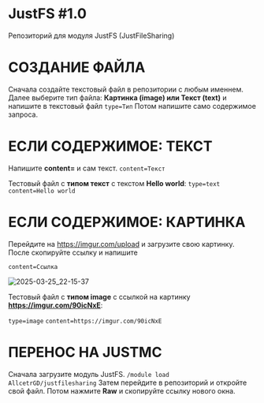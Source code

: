 # JustFS #1.0
Репозиторий для модуля JustFS (JustFileSharing)

# СОЗДАНИЕ ФАЙЛА

Сначала создайте текстовый файл в репозитории c любым именнем. Далее выберите тип файла: **Картинка (image) или Текст (text)** и напишите в текстовый файл
```type=Тип```
Потом напишите само содержимое запроса. 
# ЕСЛИ СОДЕРЖИМОЕ: ТЕКСТ

Напишите **content=** и сам текст.
```content=Текст```

Тестовый файл с **типом текст** с текстом **Hello world**:
```type=text```
```content=Hello world```

# ЕСЛИ СОДЕРЖИМОЕ: КАРТИНКА

Перейдите на https://imgur.com/upload и загрузите свою картинку. После скопируйте ссылку и напишите

```content=Ссылка```

![2025-03-25_22-15-37](https://github.com/user-attachments/assets/3d2e2be9-9d93-49e0-bbd6-9aef7d7ee2eb)

Тестовый файл с **типом image** с ссылкой на картинку **https://imgur.com/90icNxE**:

```type=image```
```content=https://imgur.com/90icNxE```

# ПЕРЕНОС НА JUSTMC

Сначала загрузите модуль JustFS.
```/module load AllcetrGD/justfilesharing```
Затем перейдите в репозиторий и откройте свой файл. Потом нажмите **Raw** и скопируйте ссылку нового окна.

